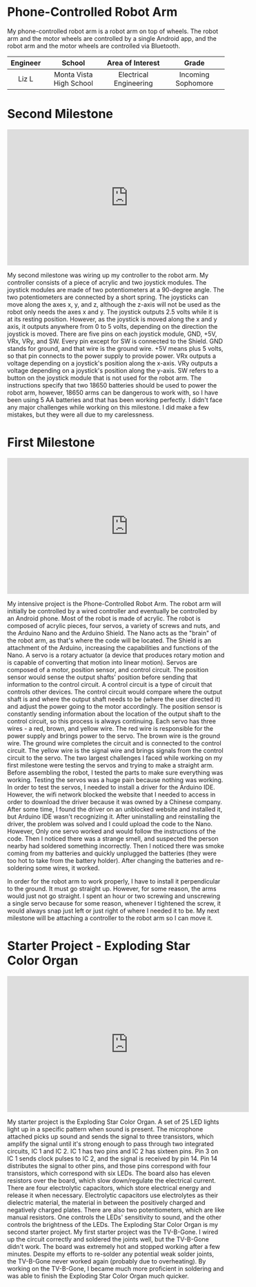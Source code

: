 # Phone-Controlled Robot Arm

My phone-controlled robot arm is a robot arm on top of wheels. The robot arm and the motor wheels are controlled by a single Android app, and the robot arm and the motor wheels are controlled via Bluetooth. 


| **Engineer** | **School** | **Area of Interest** | **Grade** |
|:--:|:--:|:--:|:--:|
| Liz L | Monta Vista High School | Electrical Engineering | Incoming Sophomore

<!--- **Replace the BlueStamp logo below with an image of yourself and your completed project. Follow the guide [here](https://tomcam.github.io/least-github-pages/adding-images-github-pages-site.html) if you need help.**

![Headstone Image](logo.svg)
  
# Final Milestone

**Don't forget to replace the text below with the embedding for your milestone video. Go to Youtube, click Share -> Embed, and copy and paste the code to replace what's below.**

<iframe width="560" height="315" src="https://www.youtube.com/embed/F7M7imOVGug" title="YouTube video player" frameborder="0" allow="accelerometer; autoplay; clipboard-write; encrypted-media; gyroscope; picture-in-picture; web-share" allowfullscreen></iframe>

For your final milestone, explain the outcome of your project. Key details to include are:
- What you've accomplished since your previous milestone
- What your biggest challenges and triumphs were at BSE
- A summary of key topics you learned about
- What you hope to learn in the future after everything you've learned at BSE --> 



# Second Milestone

<iframe width="560" height="315" src="https://www.youtube.com/embed/KjaYvXZ5siI" title="YouTube video player" frameborder="0" allow="accelerometer; autoplay; clipboard-write; encrypted-media; gyroscope; picture-in-picture; web-share" allowfullscreen></iframe>

 My second milestone was wiring up my controller to the robot arm. My controller consists  of a piece of acrylic and two joystick modules. The joystick modules are made of two potentiometers at a 90-degree angle. The two potentiometers are connected by a short spring.  The joysticks can move along the axes x, y, and z, although the z-axis will not be used as the robot only needs the axes x and y. The joystick outputs 2.5 volts while it is at its resting position. However, as the joystick is moved along the x and y axis, it outputs anywhere from 0 to 5 volts, depending on the direction the joystick is moved. There are five pins on each joystick module, GND, +5V, VRx, VRy, and SW. Every pin except for SW is connected to the Shield. GND stands for ground, and that wire is the ground wire. +5V means plus 5 volts, so that pin connects to the power supply to provide power. VRx outputs a voltage depending on a joystick's position along the x-axis. VRy outputs a voltage depending on a joystick's position along the y-axis. SW refers to a button on the joystick module that is not used for the robot arm. The instructions specify that two 18650 batteries should be used to power the robot arm, however, 18650 arms can be dangerous to work with, so I have been using 5 AA batteries and that has been working perfectly. I didn't face any major challenges while working on this milestone. I did make a few mistakes, but they were all due to my carelessness. 

# First Milestone

<iframe width="560" height="315" src="https://www.youtube.com/embed/maOioz1Hl5E" title="YouTube video player" frameborder="0" allow="accelerometer; autoplay; clipboard-write; encrypted-media; gyroscope; picture-in-picture; web-share" allowfullscreen></iframe>

My intensive project is the Phone-Controlled Robot Arm. The robot arm will initially be controlled by a wired controller and eventually be controlled by an Android phone. Most of the robot is made of acrylic. The robot is composed of acrylic pieces, four servos, a variety of screws and nuts, and the Arduino Nano and the Arduino Shield. The Nano acts as the "brain" of the robot arm, as that's where the code will be located. The Shield is an attachment of the Arduino, increasing the capabilities and functions of the Nano. A servo is a rotary actuator (a device that produces rotary motion and is capable of converting that motion into linear motion). Servos are composed of a motor, position sensor, and control circuit. The position sensor would sense the output shafts' position before sending that information to the control circuit. A control circuit is a type of circuit that controls other devices. The control circuit would compare where the output shaft is and where the output shaft needs to be (where the user directed it) and adjust the power going to the motor accordingly. The position sensor is constantly sending information about the location of the output shaft to the control circuit, so this process is always continuing. Each servo has three wires - a red, brown, and yellow wire. The red wire is responsible for the power supply and brings power to the servo. The brown wire is the ground wire. The ground wire completes the circuit and is connected to the control circuit. The yellow wire is the signal wire and brings signals from the control circuit to the servo. The two largest challenges I faced while working on my first milestone were testing the servos and trying to make a straight arm. Before assembling the robot, I tested the parts to make sure everything was working. Testing the servos was a huge pain because nothing was working. In order to test the servos, I needed to install a driver for the Arduino IDE. However, the wifi network blocked the website that I needed to access in order to download the driver because it was owned by a Chinese company. After some time, I found the driver on an unblocked website and installed it, but Arduino IDE wasn't recognizing it. After uninstalling and reinstalling the driver, the problem was solved and I could upload the code to the Nano. However, Only one servo worked and would follow the instructions of the code. Then I noticed there was a strange smell, and suspected the person nearby had soldered something incorrectly. Then I noticed there was smoke coming from my batteries and quickly unplugged the batteries (they were too hot to take from the battery holder). After changing the batteries and re-soldering some wires, it worked.

In order for the robot arm to work properly, I have to install it perpendicular to the ground. It must go straight up. However, for some reason, the arms would just not go straight. I spent an hour or two screwing and unscrewing a single servo because for some reason, whenever I tightened the screw, it would always snap just left or just right of where I needed it to be. My next milestone will be attaching a controller to the robot arm so I can move it. 


# Starter Project - Exploding Star Color Organ
 <iframe width="560" height="315" src="https://www.youtube.com/embed/ri9x1cUY_Ss" title="YouTube video player" frameborder="0" allow="accelerometer; autoplay; clipboard-write; encrypted-media; gyroscope; picture-in-picture; web-share" allowfullscreen></iframe>

 My starter project is the Exploding Star Color Organ. A set of 25 LED lights light up in a specific pattern when sound is present. The microphone attached picks up sound and sends the signal to three transistors, which amplify the signal until it's strong enough to pass through two integrated circuits, IC 1 and IC 2. IC 1 has two pins and IC 2 has sixteen pins. Pin 3 on IC 1 sends clock pulses to IC 2, and the signal is received by pin 14. Pin 14 distributes the signal to other pins, and those pins correspond with four transistors, which correspond with six LEDs. The board also has eleven resistors over the board, which slow down/regulate the electrical current. There are four electrolytic capacitors, which store electrical energy and release it when necessary. Electrolytic capacitors use electrolytes as their dielectric material, the material in between the positively charged and negatively charged plates. There are also two potentiometers, which are like manual resistors. One controls the LEDs' sensitivity to sound, and the other controls the brightness of the LEDs. The Exploding Star Color Organ is my second starter project. My first starter project was the TV-B-Gone. I wired up the circuit correctly and soldered the joints well, but the TV-B-Gone didn't work. The board was extremely hot and stopped working after a few minutes. Despite my efforts to re-solder any potential weak solder joints, the TV-B-Gone never worked again (probably due to overheating). By working on the TV-B-Gone, I became much more proficient in soldering and was able to finish the Exploding Star Color Organ much quicker. 

<!--- # Schematics 
Here's where you'll put images of your schematics. [Tinkercad](https://www.tinkercad.com/blog/official-guide-to-tinkercad-circuits) and [Fritzing](https://fritzing.org/learning/) are both great resoruces to create professional schematic diagrams, though BSE recommends Tinkercad becuase it can be done easily and for free in the browser. 

# Code
Here's where you'll put your code. The syntax below places it into a block of code. Follow the guide [here]([url](https://www.markdownguide.org/extended-syntax/)) to learn how to customize it to your project needs. 

```c++
void setup() {
  // put your setup code here, to run once:
  Serial.begin(9600);
  Serial.println("Hello World!");
}

void loop() {
  // put your main code here, to run repeatedly:

}
```

# Bill of Materials
Here's where you'll list the parts in your project. To add more rows, just copy and paste the example rows below.
Don't forget to place the link of where to buy each component inside the quotation marks in the corresponding row after href =. Follow the guide [here]([url](https://www.markdownguide.org/extended-syntax/)) to learn how to customize this to your project needs. 

| **Part** | **Note** | **Price** | **Link** |
|:--:|:--:|:--:|:--:|
| Cokoino Robot Arm | This is the robot arm kit. | $49.99 | <a href="[https://www.amazon.com/Arduino-A000066-ARDUINO-UNO-R3/dp/B008GRTSV6/](https://www.amazon.com/LK-COKOINO-Compliment-Engineering-Technology/dp/B081FG1JQ1/ref=sr_1_21_sspa?crid=8TVCEASDB6RE&keywords=cokoino+robot+arm&qid=1689696025&sprefix=cokoino+robot+arm%2Caps%2C153&sr=8-21-spons&sp_csd=d2lkZ2V0TmFtZT1zcF9tdGY&psc=1)"> Link </a> |
| L298N Motor Driver| Used for controlling the motors and wheels | $6.39 | <a href="[https://www.amazon.com/Arduino-A000066-ARDUINO-UNO-R3/dp/B008GRTSV6/](https://www.amazon.com/Controller-H-Bridge-Stepper-Mega2560-Duemilanove/dp/B01CC8XI60/ref=sr_1_6?crid=27HQ179I5Y8WI&keywords=motor+driver+l298n&qid=1689696173&sprefix=motor+drvier+l298n%2Caps%2C201&sr=8-6)"> Link </a> |
| DC Motors + Wheels | Used for moving the robot arm | $7.29 | <a href="[https://www.amazon.com/Arduino-A000066-ARDUINO-UNO-R3/dp/B008GRTSV6/](https://www.amazon.com/HiLetgo-Smart-Robot-Plastic-6527MM/dp/B01HTC5C86/ref=sr_1_7?crid=J9WJLE7B541L&keywords=yellow+dc+motors&qid=1689708020&sprefix=yellow+dc+moto%2Caps%2C178&sr=8-7)"> Link </a> |

# Other Resources/Examples
One of the best parts about Github is that you can view how other people set up their own work. Here are some past BSE portfolios that are awesome examples. You can view how they set up their portfolio, and you can view their index.md files to understand how they implemented different portfolio components.
- [Example 1](https://trashytuber.github.io/YimingJiaBlueStamp/)
- [Example 2](https://sviatil0.github.io/Sviatoslav_BSE/)
- [Example 3](https://arneshkumar.github.io/arneshbluestamp/)

To watch the BSE tutorial on how to create a portfolio, click here. -->
